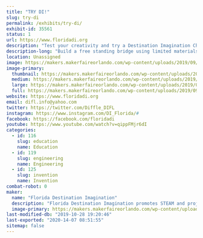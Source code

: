 ```yaml
---
title: "TRY DI!"
slug: try-di
permalink: /exhibits/try-di/
exhibit-id: 35561
status: 1
url: https://www.floridadi.org
description: "Test your creativity and try a Destination Imagination Challenge."
description-long: "Build a free standing bridge using limited materials (1 index card, 1 mailing label, 2 straws, &amp; 2 paper clips) that can span a gap of 6, 8 or 10 inches.  Bonus points for each spider your bridge can support.  Or create a bug using provided materials and tell us about it.  If we have enough space, we can bring KEVA planks as well (a fun building/creating activity that is also appropriate for very young children)."
location: Unassigned
image: https://makers.makerfaireorlando.com/wp-content/uploads/2019/09/2019-FLDI-photo-1-1024x683.jpg
image-primary:
  thumbnail: https://makers.makerfaireorlando.com/wp-content/uploads/2019/09/2019-FLDI-photo-1-150x150.jpg
  medium: https://makers.makerfaireorlando.com/wp-content/uploads/2019/09/2019-FLDI-photo-1-300x200.jpg
  large: https://makers.makerfaireorlando.com/wp-content/uploads/2019/09/2019-FLDI-photo-1-1024x683.jpg
  full: https://makers.makerfaireorlando.com/wp-content/uploads/2019/09/2019-FLDI-photo-1.jpg
website: https://www.floridadi.org
email: difl.info@yahoo.com
twitter: https://twitter.com/Diffle_DIFL
instagram: https://www.instagram.com/DI_Florida/#
facebook: https://facebook.com/floridadi
youtube: https://www.youtube.com/watch?v=qippFMjr6dI
categories:
  - id: 116
    slug: education
    name: Education
  - id: 119
    slug: engineering
    name: Engineering
  - id: 125
    slug: invention
    name: Invention
combat-robot: 0
maker:
  name: "Florida Destination Imagination"
  description: "Florida Destination Imagination promotes STEAM and project based learning in Florida by supporting Destination Imagination and presenting an annual competition celebrating creative problem solving."
  image-primary: https://makers.makerfaireorlando.com/wp-content/uploads/2018/07/10-percent-florida-di-logo-2.png
last-modified-db: "2019-10-28 19:20:46"
last-exported: "2020-14-07 08:51:55"
sitemap: false
---
```

